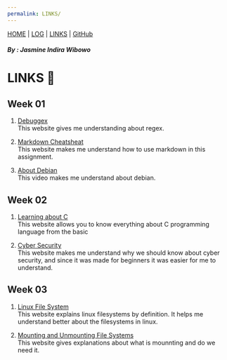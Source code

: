 ```yaml
---
permalink: LINKS/
---
```

[HOME](https://jasmineindira.github.io/os222/) | [LOG](TXT/mylog.txt) | [LINKS](https://jasmineindira.github.io/os222/LINKS/) | [GitHub](https://github.com/jasmineindira/os222)
##### By : Jasmine Indira Wibowo
# LINKS 📍

## Week 01

1. [Debuggex](https://www.debuggex.com/)<br>
    This website gives me understanding about regex.
 
2. [Markdown Cheatsheat](https://www.softwaretestinghelp.com/linux-vs-windows/)<br>
    This website makes me understand how to use markdown in this assignment.
 
3. [About Debian](https://www.debian.org/intro/about)<br>
    This video makes me understand about debian.

## Week 02

1. [Learning about C](https://microchipdeveloper.com/tls2101:start)<br>
    This website allows you to know everything about C programming language from the basic
    
2. [Cyber Security](https://geekflare.com/understanding-cybersecurity/)<br>
    This website makes me understand why we should know about cyber security, and since it was made for beginners it was easier for me to understand.
    
## Week 03

1. [Linux File System](https://www.linux.com/training-tutorials/linux-filesystem-explained/)<br>
    This website explains linux filesystems by definition. It helps me understand better about the filesystems in linux.
    
2. [Mounting and Unmounting File Systems](https://docs.oracle.com/cd/E19455-01/805-7228/6j6q7ueup/index.html)<br>
    This website gives explanations about what is mounnting and do we need it.
    
    
